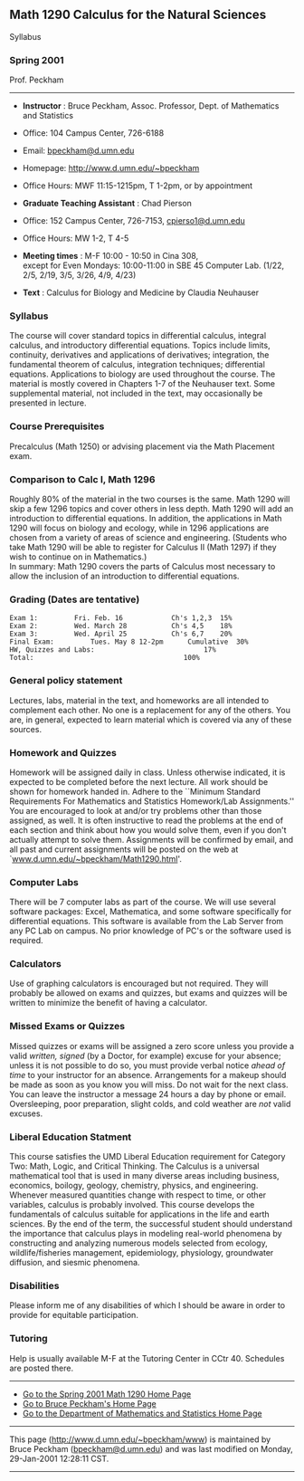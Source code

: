 ## Math 1290 Calculus for the Natural Sciences  
Syllabus

### Spring 2001  
Prof. Peckham

* * *

  * **Instructor** : Bruce Peckham, Assoc. Professor, Dept. of Mathematics and Statistics 
  * Office: 104 Campus Center, 726-6188 
  * Email: bpeckham@d.umn.edu 
  * Homepage: http://www.d.umn.edu/~bpeckham 
  * Office Hours: MWF 11:15-1215pm, T 1-2pm, or by appointment  
  

  * **Graduate Teaching Assistant** : Chad Pierson 
  * Office: 152 Campus Center, 726-7153, cpierso1@d.umn.edu 
  * Office Hours: MW 1-2, T 4-5  
  

  * **Meeting times** : M-F 10:00 - 10:50 in Cina 308,  
except for Even Mondays: 10:00-11:00 in SBE 45 Computer Lab. (1/22, 2/5, 2/19,
3/5, 3/26, 4/9, 4/23)  
  

  * **Text** : Calculus for Biology and Medicine by Claudia Neuhauser 

### Syllabus

The course will cover standard topics in differential calculus, integral
calculus, and introductory differential equations. Topics include limits,
continuity, derivatives and applications of derivatives; integration, the
fundamental theorem of calculus, integration techniques; differential
equations. Applications to biology are used throughout the course. The
material is mostly covered in Chapters 1-7 of the Neuhauser text. Some
supplemental material, not included in the text, may occasionally be presented
in lecture.

### Course Prerequisites

Precalculus (Math 1250) or advising placement via the Math Placement exam.

### Comparison to Calc I, Math 1296

Roughly 80% of the material in the two courses is the same. Math 1290 will
skip a few 1296 topics and cover others in less depth. Math 1290 will add an
introduction to differential equations. In addition, the applications in Math
1290 will focus on biology and ecology, while in 1296 applications are chosen
from a variety of areas of science and engineering. (Students who take Math
1290 will be able to register for Calculus II (Math 1297) if they wish to
continue on in Mathematics.)  
In summary: Math 1290 covers the parts of Calculus most necessary to allow the
inclusion of an introduction to differential equations.

### Grading (Dates are tentative)

    
    
    Exam 1:	   		Fri. Feb. 16			Ch's 1,2,3 	15%
    Exam 2:	   		Wed. March 28			Ch's 4,5	18%
    Exam 3:	   		Wed. April 25			Ch's 6,7	20%
    Final Exam: 		Tues. May 8 12-2pm		Cumulative	30%
    HW, Quizzes and Labs:							17%
    Total:								       100%
    

### General policy statement

Lectures, labs, material in the text, and homeworks are all intended to
complement each other. No one is a replacement for any of the others. You are,
in general, expected to learn material which is covered via any of these
sources.

### Homework and Quizzes

Homework will be assigned daily in class. Unless otherwise indicated, it is
expected to be completed before the next lecture. All work should be shown for
homework handed in. Adhere to the ``Minimum Standard Requirements For
Mathematics and Statistics Homework/Lab Assignments.'' You are encouraged to
look at and/or try problems other than those assigned, as well. It is often
instructive to read the problems at the end of each section and think about
how you would solve them, even if you don't actually attempt to solve them.
Assignments will be confirmed by email, and all past and current assignments
will be posted on the web at `www.d.umn.edu/~bpeckham/Math1290.html'.

### Computer Labs

There will be 7 computer labs as part of the course. We will use several
software packages: Excel, Mathematica, and some software specifically for
differential equations. This software is available from the Lab Server from
any PC Lab on campus. No prior knowledge of PC's or the software used is
required.

### Calculators

Use of graphing calculators is encouraged but not required. They will probably
be allowed on exams and quizzes, but exams and quizzes will be written to
minimize the benefit of having a calculator.

### Missed Exams or Quizzes

Missed quizzes or exams will be assigned a zero score unless you provide a
valid _written, signed_ (by a Doctor, for example) excuse for your absence;
unless it is not possible to do so, you must provide verbal notice _ahead of
time_ to your instructor for an absence. Arrangements for a makeup should be
made as soon as you know you will miss. Do not wait for the next class. You
can leave the instructor a message 24 hours a day by phone or email.
Oversleeping, poor preparation, slight colds, and cold weather are _not_ valid
excuses.

### Liberal Education Statment

This course satisfies the UMD Liberal Education requirement for Category Two:
Math, Logic, and Critical Thinking. The Calculus is a universal mathematical
tool that is used in many diverse areas including business, economics,
boilogy, geology, chemistry, physics, and engineering. Whenever measured
quantities change with respect to time, or other variables, calculus is
probably involved. This course develops the fundamentals of calculus suitable
for applications in the life and earth sciences. By the end of the term, the
successful student should understand the importance that calculus plays in
modeling real-world phenomena by constructing and analyzing numerous models
selected from ecology, wildlife/fisheries management, epidemiology,
physiology, groundwater diffusion, and siesmic phenomena.

### Disabilities

Please inform me of any disabilities of which I should be aware in order to
provide for equitable participation.

### Tutoring

Help is usually available M-F at the Tutoring Center in CCtr 40. Schedules are
posted there.

* * *

  * [Go to the Spring 2001 Math 1290 Home Page](Math1290.html)
  * [Go to Bruce Peckham's Home Page](index.html)
  * [Go to the Department of Mathematics and Statistics Home Page ](http://www.d.umn.edu/math)

* * *

This page (http://www.d.umn.edu/~bpeckham/www) is maintained by Bruce Peckham
([bpeckham@d.umn.edu](mailto:bpeckham@d.umn.edu)) and was last modified on
Monday, 29-Jan-2001 12:28:11 CST.

* * *

